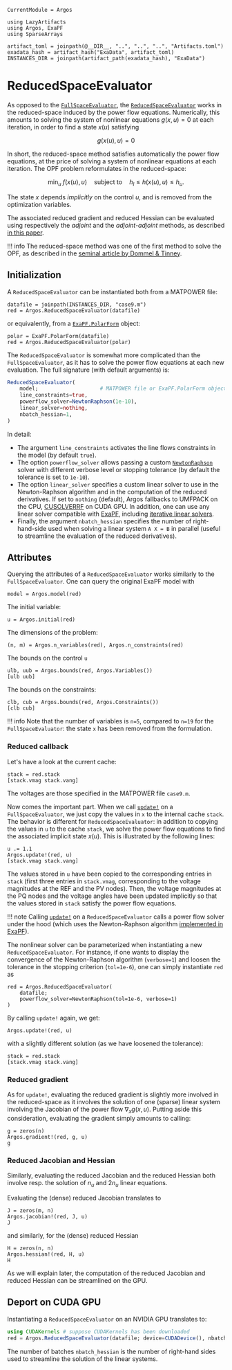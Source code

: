 ```@meta
CurrentModule = Argos
```
```@setup reduced
using LazyArtifacts
using Argos, ExaPF
using SparseArrays

artifact_toml = joinpath(@__DIR__, "..", "..", "..", "Artifacts.toml")
exadata_hash = artifact_hash("ExaData", artifact_toml)
INSTANCES_DIR = joinpath(artifact_path(exadata_hash), "ExaData")

```

# ReducedSpaceEvaluator

As opposed to the [`FullSpaceEvaluator`](@ref), the
[`ReducedSpaceEvaluator`](@ref) works in the reduced-space
induced by the power flow equations. Numerically,
this amounts to solving the system of nonlinear equations $g(x, u) =0$ at each iteration,
in order to find a state $x(u)$ satisfying
```math
g(x(u), u) = 0
```
In short, the reduced-space method satisfies automatically
the power flow equations, at the price of solving
a system of nonlinear equations at each iteration.
The OPF problem reformulates in the reduced-space:
```math
\min_{u } \;              f(x(u), u)
\quad \text{subject to}\quad
                         h_l \leq h(x(u), u) \leq h_u .
```
The state $x$ depends _implicitly_ on the control $u$, and is
removed from the optimization variables.

The associated reduced gradient and reduced Hessian can be evaluated
using respectively the *adjoint* and the *adjoint-adjoint* methods,
as described [in this paper](https://epubs.siam.org/doi/abs/10.1137/1.9781611977141.6).

!!! info
    The reduced-space method was one of the first
    method to solve the OPF, as described in the
    [seminal article by Dommel & Tinney](https://ieeexplore.ieee.org/abstract/document/4073461).

## Initialization
A `ReducedSpaceEvaluator` can be instantiated both
from a MATPOWER file:
```@example reduced
datafile = joinpath(INSTANCES_DIR, "case9.m")
red = Argos.ReducedSpaceEvaluator(datafile)

```
or equivalently, from a [`ExaPF.PolarForm`](https://exanauts.github.io/ExaPF.jl/stable/lib/formulations/#ExaPF.PolarForm) object:
```@example reduced
polar = ExaPF.PolarForm(datafile)
red = Argos.ReducedSpaceEvaluator(polar)

```
The `ReducedSpaceEvaluator` is somewhat more complicated than
the `FullSpaceEvaluator`, as it has to solve the power flow equations
at each new evaluation. The full signature (with default arguments) is:
```julia
ReducedSpaceEvaluator(
    model;                    # MATPOWER file or ExaPF.PolarForm object
    line_constraints=true,
    powerflow_solver=NewtonRaphson(1e-10),
    linear_solver=nothing,
    nbatch_hessian=1,
)

```

In detail:
- The argument `line_constraints` activates the line flows constraints in the model (by default `true`).
- The option `powerflow_solver` allows passing a custom [`NewtonRaphson`](https://exanauts.github.io/ExaPF.jl/stable/lib/formulations/#ExaPF.NewtonRaphson) solver with different verbose level or stopping tolerance (by default the tolerance is set to `1e-10`).
- The option `linear_solver` specifies a custom linear solver to use in the Newton-Raphson algorithm and in the computation of the reduced derivatives. If set to `nothing` (default), Argos fallbacks to UMFPACK on the CPU, [CUSOLVERRF](https://github.com/exanauts/CUSOLVERRF.jl) on CUDA GPU. In addition, one can use any linear solver compatible with [ExaPF](https://exanauts.github.io/ExaPF.jl/stable/lib/linearsolver/), including [iterative linear solvers](https://exanauts.github.io/ExaPF.jl/stable/lib/linearsolver/#Iterative-solvers).
- Finally, the argument `nbatch_hessian` specifies the number of right-hand-side used when solving a linear system `A X = B` in parallel (useful to streamline the evaluation of the reduced derivatives).


## Attributes

Querying the attributes of a `ReducedSpaceEvaluator` works similarly to the `FullSpaceEvaluator`.
One can query the original ExaPF model with
```@example reduced
model = Argos.model(red)

```
The initial variable:
```@example reduced
u = Argos.initial(red)
```
The dimensions of the problem:
```@example reduced
(n, m) = Argos.n_variables(red), Argos.n_constraints(red)
```
The bounds on the control `u`
```@example reduced
ulb, uub = Argos.bounds(red, Argos.Variables())
[ulb uub]

```
The bounds on the constraints:
```@example reduced
clb, cub = Argos.bounds(red, Argos.Constraints())
[clb cub]
```

!!! info
    Note that the number of variables is `n=5`, compared to `n=19` for
    the `FullSpaceEvaluator`: the state `x` has been removed from
    the formulation.

### Reduced callback

Let's have a look at the current cache:
```@example reduced
stack = red.stack
[stack.vmag stack.vang]
```
The voltages are those specified in the MATPOWER file `case9.m`.

Now comes the important part. When we call [`update!`](@ref) on
a `FullSpaceEvaluator`, we just copy the values in `x` to the internal
cache `stack`. The behavior is different for `ReducedSpaceEvaluator`:
in addition to copying the values in `u` to the cache `stack`,
we solve the power flow equations to find the associated
implicit state $x(u)$. This is illustrated by the following lines:
```@example reduced
u .= 1.1
Argos.update!(red, u)
[stack.vmag stack.vang]
```
The values stored in `u` have been copied to the corresponding
entries in `stack` (first three entries in `stack.vmag`, corresponding
to the voltage magnitudes at the REF and the PV nodes). Then, the voltage
magnitudes at the PQ nodes and the voltage angles have been updated implicitly
so that the values stored in `stack` satisfy the power flow equations.

!!! note
    Calling [`update!`](@ref) on a `ReducedSpaceEvaluator` calls a power flow
    solver under the hood (which uses the Newton-Raphson algorithm
    [implemented in ExaPF](https://exanauts.github.io/ExaPF.jl/stable/lib/formulations/#ExaPF.nlsolve!)).


The nonlinear solver can be parameterized when instantiating a new
`ReducedSpaceEvaluator`. For instance, if one wants to display the convergence
of the Newton-Raphson algorithm (`verbose=1`) and loosen the tolerance in
the stopping criterion (`tol=1e-6`), one can simply instantiate `red` as
```@example reduced
red = Argos.ReducedSpaceEvaluator(
    datafile;
    powerflow_solver=NewtonRaphson(tol=1e-6, verbose=1)
)
```
By calling `update!` again, we get:

```@repl reduced
Argos.update!(red, u)

```
with a slightly different solution (as we have loosened the tolerance):
```@example reduced
stack = red.stack
[stack.vmag stack.vang]
```

### Reduced gradient
As for `update!`, evaluating the reduced gradient is slightly more involved
in the reduced-space as it involves the solution of one (sparse) linear system
involving the Jacobian of the power flow $\nabla_x g(x, u)$.
Putting aside this consideration, evaluating the gradient simply
amounts to calling:
```@example reduced
g = zeros(n)
Argos.gradient!(red, g, u)
g
```

### Reduced Jacobian and Hessian
Similarly, evaluating the reduced Jacobian and the reduced
Hessian both involve resp. the solution of $n_u$ and $2n_u$ linear equations.

Evaluating the (dense) reduced Jacobian translates to
```@example reduced
J = zeros(m, n)
Argos.jacobian!(red, J, u)
J

```
and similarly, for the (dense) reduced Hessian
```@example reduced
H = zeros(n, n)
Argos.hessian!(red, H, u)
H

```

As we will explain later, the computation of the reduced Jacobian and reduced
Hessian can be streamlined on the GPU.


## Deport on CUDA GPU

Instantiating a `ReducedSpaceEvaluator` on an NVIDIA GPU translates to:
```julia
using CUDAKernels # suppose CUDAKernels has been downloaded
red = Argos.ReducedSpaceEvaluator(datafile; device=CUDADevice(), nbatch_hessian=256)
```
The number of batches `nbatch_hessian` is the number of right-hand sides used to
streamline the solution of the linear systems.
